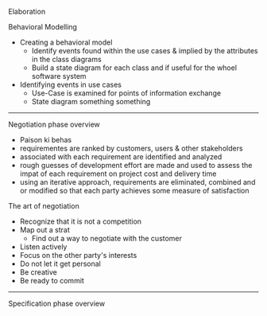 Elaboration

Behavioral Modelling
- Creating a behavioral model
	- Identify events found within the use cases & implied by the attributes in the class diagrams
	- Build a state diagram for each class and if useful for the whoel software system
- Identifying events in use cases
	- Use-Case is examined for points of information exchange
	- State diagram something something


---
Negotiation phase overview
- Paison ki behas
- requirementes are ranked by customers, users & other stakeholders
- associated with each requirement are identified and analyzed
- rough guesses of development effort are made and used to assess the impat of each requirement on project cost and delivery time
- using an iterative approach, requirements are eliminated, combined and or modified so that each party achieves some measure of satisfaction

The art of negotiation
- Recognize that it is not a competition
- Map out a strat
	- Find out a way to negotiate with the customer
- Listen actively
- Focus on the other party's interests
- Do not let it get personal
- Be creative
- Be ready to commit

---
Specification phase overview
